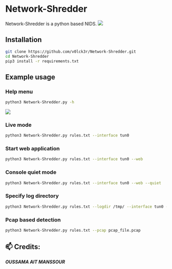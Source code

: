 # Network-Shredder

Network-Shredder is a python based NIDS.
![](./source/staNetwork-Shreddertic/logo.png)


## Installation

```bash
git clone https://github.com/v0lck3r/Network-Shredder.git
cd Network-Shredder
pip3 install -r requirements.txt
```

## Example usage

### Help menu 

```bash
python3 Network-Shredder.py -h
````
![](./source/static/shredder.PNG)

### Live mode 

```bash 
python3 Network-Shredder.py rules.txt --interface tun0
```

### Start web application 

```bash 
python3 Network-Shredder.py rules.txt --interface tun0 --web
```

### Console quiet mode 

```bash 
python3 Network-Shredder.py rules.txt --interface tun0 --web --quiet
```

### Specify log directory   

```bash 
python3 Network-Shredder.py rules.txt --logdir /tmp/ --interface tun0 --web
```

### Pcap based detection 

```bash 
python3 Network-Shredder.py rules.txt --pcap pcap_file.pcap
```


## 📫 Credits: 
***OUSSAMA AIT MANSSOUR***
